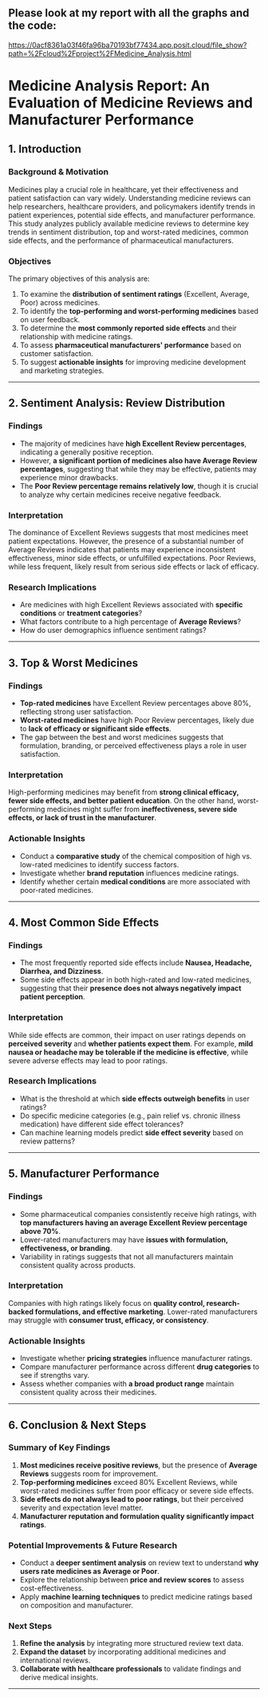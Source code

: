 ## Please look at my report with all the graphs and the code:
https://0acf8361a03f46fa96ba70193bf77434.app.posit.cloud/file_show?path=%2Fcloud%2Fproject%2FMedicine_Analysis.html

# Medicine Analysis Report: An Evaluation of Medicine Reviews and Manufacturer Performance

## **1. Introduction**  
### **Background & Motivation**  
Medicines play a crucial role in healthcare, yet their effectiveness and patient satisfaction can vary widely. Understanding medicine reviews can help researchers, healthcare providers, and policymakers identify trends in patient experiences, potential side effects, and manufacturer performance. This study analyzes publicly available medicine reviews to determine key trends in sentiment distribution, top and worst-rated medicines, common side effects, and the performance of pharmaceutical manufacturers.

### **Objectives**  
The primary objectives of this analysis are:  
1. To examine the **distribution of sentiment ratings** (Excellent, Average, Poor) across medicines.  
2. To identify the **top-performing and worst-performing medicines** based on user feedback.  
3. To determine the **most commonly reported side effects** and their relationship with medicine ratings.  
4. To assess **pharmaceutical manufacturers' performance** based on customer satisfaction.  
5. To suggest **actionable insights** for improving medicine development and marketing strategies.  

---

## **2. Sentiment Analysis: Review Distribution**  
### **Findings**  
- The majority of medicines have **high Excellent Review percentages**, indicating a generally positive reception.  
- However, **a significant portion of medicines also have Average Review percentages**, suggesting that while they may be effective, patients may experience minor drawbacks.  
- The **Poor Review percentage remains relatively low**, though it is crucial to analyze why certain medicines receive negative feedback.  

### **Interpretation**  
The dominance of Excellent Reviews suggests that most medicines meet patient expectations. However, the presence of a substantial number of Average Reviews indicates that patients may experience inconsistent effectiveness, minor side effects, or unfulfilled expectations. Poor Reviews, while less frequent, likely result from serious side effects or lack of efficacy.

### **Research Implications**  
- Are medicines with high Excellent Reviews associated with **specific conditions** or **treatment categories**?  
- What factors contribute to a high percentage of **Average Reviews**?  
- How do user demographics influence sentiment ratings?  

---

## **3. Top & Worst Medicines**  
### **Findings**  
- **Top-rated medicines** have Excellent Review percentages above 80%, reflecting strong user satisfaction.  
- **Worst-rated medicines** have high Poor Review percentages, likely due to **lack of efficacy or significant side effects**.  
- The gap between the best and worst medicines suggests that formulation, branding, or perceived effectiveness plays a role in user satisfaction.

### **Interpretation**  
High-performing medicines may benefit from **strong clinical efficacy, fewer side effects, and better patient education**. On the other hand, worst-performing medicines might suffer from **ineffectiveness, severe side effects, or lack of trust in the manufacturer**.

### **Actionable Insights**  
- Conduct a **comparative study** of the chemical composition of high vs. low-rated medicines to identify success factors.  
- Investigate whether **brand reputation** influences medicine ratings.  
- Identify whether certain **medical conditions** are more associated with poor-rated medicines.  

---

## **4. Most Common Side Effects**  
### **Findings**  
- The most frequently reported side effects include **Nausea, Headache, Diarrhea, and Dizziness**.  
- Some side effects appear in both high-rated and low-rated medicines, suggesting that their **presence does not always negatively impact patient perception**.  

### **Interpretation**  
While side effects are common, their impact on user ratings depends on **perceived severity** and **whether patients expect them**. For example, **mild nausea or headache may be tolerable if the medicine is effective**, while severe adverse effects may lead to poor ratings.

### **Research Implications**  
- What is the threshold at which **side effects outweigh benefits** in user ratings?  
- Do specific medicine categories (e.g., pain relief vs. chronic illness medication) have different side effect tolerances?  
- Can machine learning models predict **side effect severity** based on review patterns?  

---

## **5. Manufacturer Performance**  
### **Findings**  
- Some pharmaceutical companies consistently receive high ratings, with **top manufacturers having an average Excellent Review percentage above 70%**.  
- Lower-rated manufacturers may have **issues with formulation, effectiveness, or branding**.  
- Variability in ratings suggests that not all manufacturers maintain consistent quality across products.

### **Interpretation**  
Companies with high ratings likely focus on **quality control, research-backed formulations, and effective marketing**. Lower-rated manufacturers may struggle with **consumer trust, efficacy, or consistency**.

### **Actionable Insights**  
- Investigate whether **pricing strategies** influence manufacturer ratings.  
- Compare manufacturer performance across different **drug categories** to see if strengths vary.  
- Assess whether companies with **a broad product range** maintain consistent quality across their medicines.  

---

## **6. Conclusion & Next Steps**  
### **Summary of Key Findings**  
1. **Most medicines receive positive reviews**, but the presence of **Average Reviews** suggests room for improvement.  
2. **Top-performing medicines** exceed 80% Excellent Reviews, while worst-rated medicines suffer from poor efficacy or severe side effects.  
3. **Side effects do not always lead to poor ratings**, but their perceived severity and expectation level matter.  
4. **Manufacturer reputation and formulation quality significantly impact ratings**.

### **Potential Improvements & Future Research**  
- Conduct a **deeper sentiment analysis** on review text to understand **why users rate medicines as Average or Poor**.  
- Explore the relationship between **price and review scores** to assess cost-effectiveness.  
- Apply **machine learning techniques** to predict medicine ratings based on composition and manufacturer.  

### **Next Steps**  
1. **Refine the analysis** by integrating more structured review text data.  
2. **Expand the dataset** by incorporating additional medicines and international reviews.  
3. **Collaborate with healthcare professionals** to validate findings and derive medical insights.  

---
